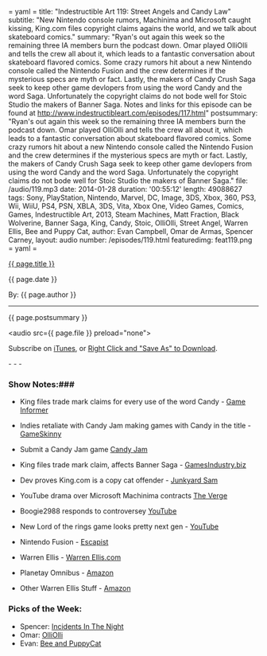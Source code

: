 = yaml =
title: "Indestructible Art 119: Street Angels and Candy Law"
subtitle: "New Nintendo console rumors, Machinima and Microsoft caught kissing, King.com files copyright claims agains the world, and we talk about skateboard comics."
summary: "Ryan's out again this week so the remaining three IA members burn the podcast down. Omar played OlliOlli and tells the crew all about it, which leads to a fantastic conversation about skateboard flavored comics. Some crazy rumors hit about a new Nintendo console called the Nintendo Fusion and the crew determines if the mysterious specs are myth or fact. Lastly, the makers of Candy Crush Saga seek to keep other game devlopers from using the word Candy and the word Saga. Unfortunately the copyright claims do not bode well for Stoic Studio the makers of  Banner Saga. Notes and links for this episode can be found at http://www.indestructibleart.com/episodes/117.html"
postsummary: "Ryan's out again this week so the remaining three IA members burn the podcast down. Omar played OlliOlli and tells the crew all about it, which leads to a fantastic conversation about skateboard flavored comics. Some crazy rumors hit about a new Nintendo console called the Nintendo Fusion and the crew determines if the mysterious specs are myth or fact. Lastly, the makers of Candy Crush Saga seek to keep other game devlopers from using the word Candy and the word Saga. Unfortunately the copyright claims do not bode well for Stoic Studio the makers of  Banner Saga."
file: /audio/119.mp3
date: 2014-01-28
duration: '00:55:12'
length: 49088627
tags: Sony, PlayStation, Nintendo, Marvel, DC, Image, 3DS, Xbox, 360, PS3, Wii, WiiU, PS4, PSN, XBLA, 3DS, Vita, Xbox One, Video Games, Comics, Games, Indestructible Art, 2013, Steam Machines, Matt Fraction, Black Wolverine, Banner Saga, King, Candy, Stoic, OlliOlli, Street Angel, Warren Ellis, Bee and Puppy Cat,
author: Evan Campbell, Omar de Armas, Spencer Carney,
layout: audio
number: /episodes/119.html
featuredimg: feat119.png
= yaml =

<a href="{{ page.url }}" class='postTitleLink'><p class='postTitle'>{{ page.title }}</p></a>
<p class='postPublished'>{{ page.date }}</p>
<p class='postAuthor'>By: {{ page.author }}</p>
<hr>

<p class='podcastSummary'>{{ page.postsummary }}</p>

<audio src={{ page.file }} preload="none"></audio>
<p class='subLinks'>Subscribe on <a href='http://bit.ly/iapodcast'>iTunes</a>, or <a href={{ page.file }}>Right Click and "Save As" to Download</a>.</p>
- - -

### Show Notes:###
* King files trade mark claims for every use of the word Candy - [Game Informer](http://www.gameinformer.com/b/news/archive/2013/09/27/report-candy-crush-developer-king-files-for-us-ipo-with-5-billion-valuation.aspx)

* Indies retaliate with Candy Jam making games with Candy in the title - [GameSkinny](http://www.gameskinny.com/qafqm/indie-devs-respond-to-kings-candy-trademark-with-a-candy-jam)

* Submit a Candy Jam game [Candy Jam](http://itch.io/jam/candyjam)

* King files trade mark claim, affects Banner Saga - [GamesIndustry.biz](http://www.gamesindustry.biz/articles/2014-01-22-king-opposes-banner-saga-trademark)

* Dev proves King.com is a copy cat offender - [Junkyard Sam](http://junkyardsam.com/kingcopied)

* YouTube drama over Microsoft Machinima contracts [The Verge](http://www.theverge.com/2014/1/21/5331430/microsoft-machinima-xbox-one-youtube-promotions-response)

* Boogie2988 responds to controversey [YouTube](http://www.youtube.com/watch?v=yxGwkS8R0Ms)

* New Lord of the rings game looks pretty next gen - [YouTube](http://www.youtube.com/watch?v=pFgvvgGEpkQ)

* Nintendo Fusion - [Escapist](http://www.escapistmagazine.com/news/view/131517-Rumor-Nintendo-Fusion-Is-Nintendos-New-Next-Gen-System)

* Warren Ellis - [Warren Ellis.com](http://www.warrenellis.com/)

* Planetay Omnibus - [Amazon](http://www.amazon.com/gp/product/1401242383/ref=as_li_ss_tl?ie=UTF8&camp=1789&creative=390957&creativeASIN=1401242383&linkCode=as2&tag=indestart-20)

* Other Warren Ellis Stuff - [Amazon](http://www.amazon.com/Warren-Ellis/e/B001IGQKDG/?_encoding=UTF8&camp=1789&creative=390957&linkCode=ur2&tag=indestart-20)

### Picks of the Week: ###
* Spencer: [Incidents In The Night](http://www.uncivilizedbooks.com/comics/incidents-in-the-night.html)
* Omar: [OlliOlli](https://store.sonyentertainmentnetwork.com/#!/en-us/games/olliolli/cid=UP4409-PCSE00341_00-OLLIOLLIOLLIOLLI?scope=sceapp)
* Evan: [Bee and PuppyCat](http://www.youtube.com/watch?v=lOG_UtLxh58)

